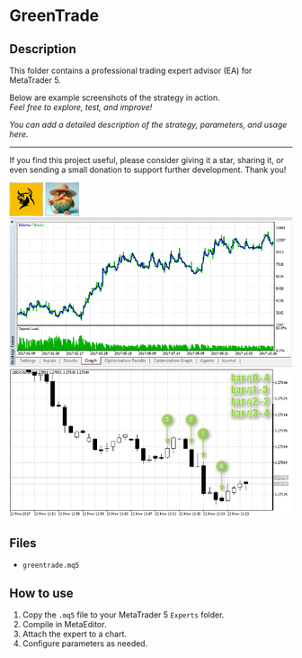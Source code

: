 # GreenTrade

## Description
This folder contains a professional trading expert advisor (EA) for MetaTrader 5.

Below are example screenshots of the strategy in action.  
*Feel free to explore, test, and improve!*

*You can add a detailed description of the strategy, parameters, and usage here.*

---

If you find this project useful, please consider giving it a star, sharing it, or even sending a small donation to support further development. Thank you!

![Screenshot](643f3bee-d2c2.png)
![Screenshot](65d8b5a2-f9d9.jpg)
![Screenshot](GreenTrade_EURUSD_M5.png)
![Screenshot](GreenTrade_indices.png)

## Files
- `greentrade.mq5`

## How to use
1. Copy the `.mq5` file to your MetaTrader 5 `Experts` folder.
2. Compile in MetaEditor.
3. Attach the expert to a chart.
4. Configure parameters as needed.
